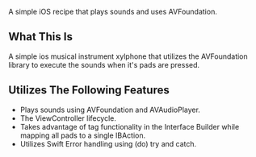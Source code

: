 A simple iOS recipe that plays sounds and uses AVFoundation. 

## What This Is

A simple ios musical instrument xylphone that utilizes the AVFoundation library to execute the sounds when it's pads are pressed.

## Utilizes The Following Features

* Plays sounds using AVFoundation and AVAudioPlayer.
* The ViewController lifecycle.
* Takes advantage of tag functionality in the Interface Builder while mapping all pads to a single IBAction.
* Utilizes Swift Error handling using (do) try and catch.
